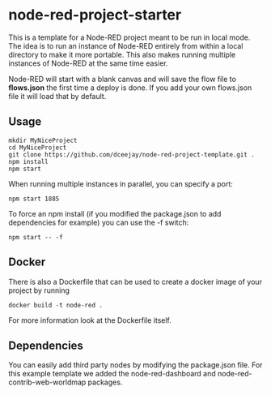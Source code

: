 # node-red-project-starter
This is a template for a Node-RED project meant to be run in local mode.  The idea is to run an instance of Node-RED entirely from within a local directory to make it more portable.  This also makes running multiple instances of Node-RED at the same time easier.

Node-RED will start with a blank canvas and will save the flow file to **flows.json** the first time a deploy is done.  If you add your own flows.json file it will load that by default.

## Usage

    mkdir MyNiceProject
    cd MyNiceProject
    git clone https://github.com/dceejay/node-red-project-template.git .
    npm install
    npm start


When running multiple instances in parallel, you can specify a port:

    npm start 1885

To force an npm install (if you modified the package.json to add dependencies for example) you can use the -f switch:

    npm start -- -f


## Docker

There is also a Dockerfile that can be used to create a docker image of your project by running

    docker build -t node-red .

For more information look at the Dockerfile itself.

## Dependencies

You can easily add third party nodes by modifying the package.json file.  For this example template we added the node-red-dashboard and node-red-contrib-web-worldmap packages.
